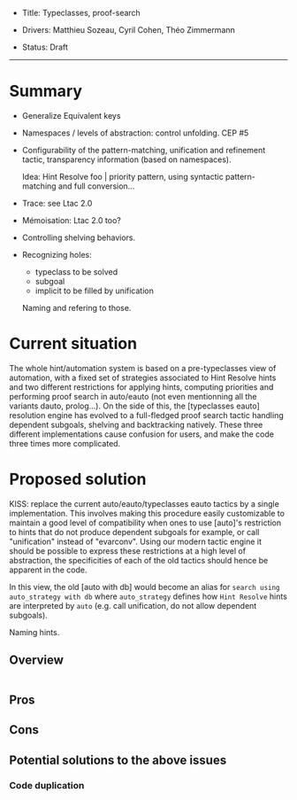 - Title: Typeclasses, proof-search

- Drivers: Matthieu Sozeau, Cyril Cohen, Théo Zimmermann

- Status: Draft

----

# Summary

- Generalize Equivalent keys
- Namespaces / levels of abstraction: control unfolding. CEP #5
- Configurability of the pattern-matching, unification and refinement
  tactic, transparency information (based on namespaces).
  
  Idea: Hint Resolve foo | priority pattern, using syntactic
  pattern-matching and full conversion...

- Trace: see Ltac 2.0
- Mémoisation: Ltac 2.0 too?

- Controlling shelving behaviors.

- Recognizing holes: 
  * typeclass to be solved
  * subgoal
  * implicit to be filled by unification
  
  Naming and refering to those.


# Current situation

The whole hint/automation system is based on a pre-typeclasses view of
automation, with a fixed set of strategies associated to Hint Resolve
hints and two different restrictions for applying hints, computing
priorities and performing proof search in auto/eauto (not even mentionning
all the variants dauto, prolog...). On the side of this, the
[typeclasses eauto] resolution engine has evolved to a full-fledged
proof search tactic handling dependent subgoals, shelving and
backtracking natively. These three different implementations cause
confusion for users, and make the code three times more complicated.



# Proposed solution

KISS: replace the current auto/eauto/typeclasses eauto tactics by a
single implementation. This involves making this procedure easily
customizable to maintain a good level of compatibility when ones to use
[auto]'s restriction to hints that do not produce dependent subgoals for
example, or call "unification" instead of "evarconv".  Using our modern
tactic engine it should be possible to express these restrictions at a
high level of abstraction, the specificities of each of the old tactics
should hence be apparent in the code.

In this view, the old [auto with db] would become an alias for ``search
using auto_strategy with db`` where ``auto_strategy`` defines how ``Hint
Resolve`` hints are interpreted by ``auto`` (e.g. call unification, do
not allow dependent subgoals).

Naming hints.

## Overview

```ocaml
```

## Pros

## Cons


## Potential solutions to the above issues

### Code duplication
